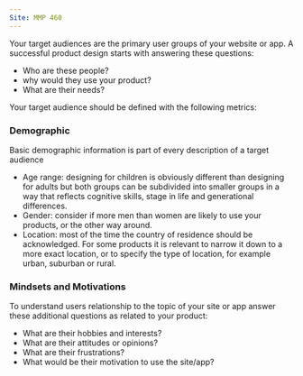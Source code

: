 ```yaml
---
Site: MMP 460
---
```


Your target audiences are the primary user groups of your website or app. A successful product design starts with answering these questions:
- Who are these people? 
- why would they use your product? 
- What are their needs? 

Your target audience should be defined with the following metrics:

### Demographic

Basic demographic information is part of every description of a target audience
- Age range: designing for children is obviously different than designing for adults but both groups can be subdivided into smaller groups in a way that reflects cognitive skills, stage in life and generational differences.
- Gender: consider if more men than women are likely to use your products, or the other way around.
- Location: most of the time the country of residence should be acknowledged. For some products it is relevant to narrow it down to a more exact location, or to specify the type of location, for example urban, suburban or rural.


### Mindsets and Motivations
To understand users relationship to the topic of your site or app answer these additional questions as related to your product:
- What are their hobbies and interests?
- What are their attitudes or opinions?
- What are their frustrations?
- What would be their motivation to use the site/app?
